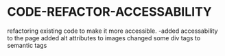 # CODE-REFACTOR-ACCESSABILITY
refactoring existing code  to make it more accessible.
-added accessability to the page
added alt attributes to images
changed some div tags to semantic tags
